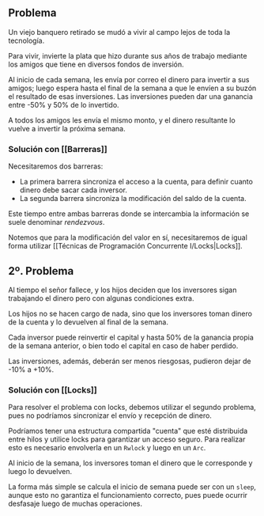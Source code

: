 ## Problema

Un viejo banquero retirado se mudó a vivir al campo lejos de toda la tecnología.

Para vivir, invierte la plata que hizo durante sus años de trabajo mediante los amigos que tiene en diversos fondos de inversión.

Al inicio de cada semana, les envía por correo el dinero para invertir a sus amigos; luego espera hasta el final de la semana a que le envíen a su buzón el resultado de esas inversiones. Las inversiones pueden dar una ganancia entre -50% y 50% de lo invertido.

A todos los amigos les envía el mismo monto, y el dinero resultante lo vuelve a invertir la próxima semana.

### Solución con [[Barreras]]

Necesitaremos dos barreras:

- La primera barrera sincroniza el acceso a la cuenta, para definir cuanto dinero debe sacar cada inversor.
- La segunda barrera sincroniza la modificación del saldo de la cuenta.

Este tiempo entre ambas barreras donde se intercambia la información se suele denominar *rendezvous*.

Notemos que para la modificación del valor en sí, necesitaremos de igual forma utilizar [[Técnicas de Programación Concurrente I/Locks|Locks]].

## 2º. Problema

Al tiempo el señor fallece, y los hijos deciden que los inversores sigan trabajando el dinero pero con algunas condiciones extra.

Los hijos no se hacen cargo de nada, sino que los inversores toman dinero de la cuenta y lo devuelven al final de la semana.

Cada inversor puede reinvertir el capital y hasta 50% de la ganancia propia de la semana anterior, o bien todo el capital en caso de haber perdido.

Las inversiones, además, deberán ser menos riesgosas, pudieron dejar de -10% a +10%.

### Solución con [[Locks]]

Para resolver el problema con locks, debemos utilizar el segundo problema, pues no podríamos sincronizar el envío y recepción de dinero.

Podríamos tener una estructura compartida "cuenta" que esté distribuida entre hilos y utilice locks para garantizar un acceso seguro. Para realizar esto es necesario envolverla en un `Rwlock` y luego en un `Arc`.

Al inicio de la semana, los inversores toman el dinero que le corresponde y luego lo devuelven.

La forma más simple se calcula el inicio de semana puede ser con un `sleep`, aunque esto no garantiza el funcionamiento correcto, pues puede ocurrir desfasaje luego de muchas operaciones.
